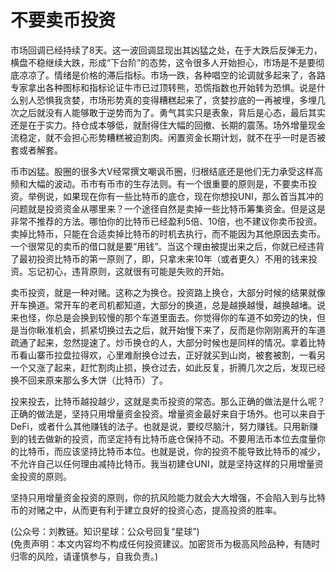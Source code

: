 # 不要卖币投资

市场回调已经持续了8天。这一波回调显现出其凶猛之处，在于大跌后反弹无力，横盘不稳继续大跌，形成“下台阶”的态势，这令很多人开始担心，市场是不是要彻底凉凉了。情绪是价格的滞后指标。市场一跌，各种唱空的论调就多起来了，各路专家拿出各种图标和指标论证牛市已过顶转熊，恐慌指数也开始转为恐惧。说是什么别人恐惧我贪婪，市场形势真的变得糟糕起来了，贪婪抄底的一再被埋，多埋几次之后就没有人能够敢于逆势而为了。勇气其实只是表象，背后是心态，最后其实还是在于实力。持仓成本够低，就耐得住大幅的回撤、长期的震荡。场外增量现金流稳定，就不会担心形势糟糕被迫割肉。闲置资金长期计划，就不在乎一时是否被套或者解套。

币市凶猛。股圈的很多大V经常撰文嘲讽币圈，归根结底还是他们无力承受这样高频和大幅的波动。币市有币市的生存法则。有一个很重要的原则是，不要卖币投资。举例说，如果现在你有一些比特币的底仓，现在你想投UNI，那么首当其冲的问题就是投资资金从哪里来？一个途径自然是卖掉一些比特币筹集资金。但是这是非常不推荐的方法。哪怕你的比特币已经盈利5倍、10倍，也不建议你卖币投资。卖掉比特币，只能在合适卖掉比特币的时机去执行，而不能因为其他原因去卖币。一个很常见的卖币的借口就是要“用钱”。当这个理由被提出来之后，你就已经违背了最初投资比特币的第一原则了，即，只拿未来10年（或者更久）不用的钱来投资。忘记初心，违背原则，这就很有可能是失败的开始。

卖币投资，就是一种对赌。这称之为换仓。投资路上换仓，大部分时候的结果就像开车换道。常开车的老司机都知道，大部分的换道，总是越换越慢，越换越堵。说来也怪，你总是会换到较慢的那个车道里面去。你觉得你的车道不如旁边的快，但是当你瞅准机会，抓紧切换过去之后，就开始慢下来了，反而是你刚刚离开的车道疏通了起来，忽然提速了。炒币换仓的人，大部分时候也是同样的情况。拿着比特币看山寨币拉盘拉得欢，心里难耐换仓过去，正好就买到山岗，被套被割，一看另一个又涨了起来，赶忙割肉止损，换仓过去，如此反复，折腾几次之后，发现已经换不回来原来那么多大饼（比特币）了。

投来投去，比特币越投越少，这就是卖币投资的常态。那么正确的做法是什么呢？正确的做法是，坚持只用增量资金投资。增量资金最好来自于场外。也可以来自于DeFi，或者什么其他赚钱的法子。也就是说，要绞尽脑汁，努力赚钱。只用新赚到的钱去做新的投资，而坚定持有比特币底仓保持不动。不要用法币本位去度量你的比特币，而应该坚持比特币本位。也就是说，你的投资不能导致比特币的减少，不允许自己以任何理由减持比特币。我当初建仓UNI，就是坚持这样的只用增量资金投资的原则。

坚持只用增量资金投资的原则，你的抗风险能力就会大大增强，不会陷入到与比特币的对赌之中，从而更有利于建立良好的投资心态，提高投资的胜率。

(公众号：刘教链。知识星球：公众号回复“星球”) \
(免责声明：本文内容均不构成任何投资建议。加密货币为极高风险品种，有随时归零的风险，请谨慎参与，自我负责。)
